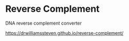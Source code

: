 # Reverse Complement
DNA reverse complement converter

https://drwilliamssteven.github.io/reverse-complement/
